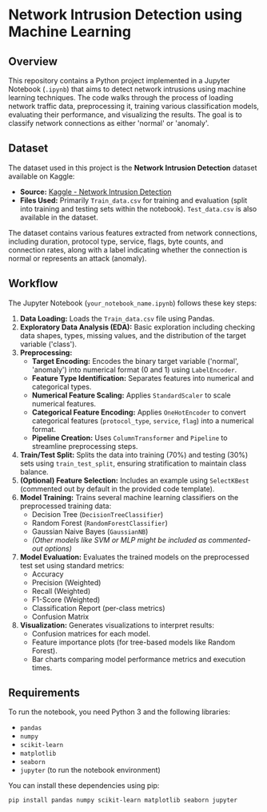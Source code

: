 # Network Intrusion Detection using Machine Learning

## Overview

This repository contains a Python project implemented in a Jupyter Notebook (`.ipynb`) that aims to detect network intrusions using machine learning techniques. The code walks through the process of loading network traffic data, preprocessing it, training various classification models, evaluating their performance, and visualizing the results. The goal is to classify network connections as either 'normal' or 'anomaly'.

## Dataset

The dataset used in this project is the **Network Intrusion Detection** dataset available on Kaggle:

-   **Source:** [Kaggle - Network Intrusion Detection](https://www.kaggle.com/datasets/sampadab17/network-intrusion-detection)
-   **Files Used:** Primarily `Train_data.csv` for training and evaluation (split into training and testing sets within the notebook). `Test_data.csv` is also available in the dataset.

The dataset contains various features extracted from network connections, including duration, protocol type, service, flags, byte counts, and connection rates, along with a label indicating whether the connection is normal or represents an attack (anomaly).

## Workflow

The Jupyter Notebook (`your_notebook_name.ipynb`) follows these key steps:

1.  **Data Loading:** Loads the `Train_data.csv` file using Pandas.
2.  **Exploratory Data Analysis (EDA):** Basic exploration including checking data shapes, types, missing values, and the distribution of the target variable ('class').
3.  **Preprocessing:**
    *   **Target Encoding:** Encodes the binary target variable ('normal', 'anomaly') into numerical format (0 and 1) using `LabelEncoder`.
    *   **Feature Type Identification:** Separates features into numerical and categorical types.
    *   **Numerical Feature Scaling:** Applies `StandardScaler` to scale numerical features.
    *   **Categorical Feature Encoding:** Applies `OneHotEncoder` to convert categorical features (`protocol_type`, `service`, `flag`) into a numerical format.
    *   **Pipeline Creation:** Uses `ColumnTransformer` and `Pipeline` to streamline preprocessing steps.
4.  **Train/Test Split:** Splits the data into training (70%) and testing (30%) sets using `train_test_split`, ensuring stratification to maintain class balance.
5.  **(Optional) Feature Selection:** Includes an example using `SelectKBest` (commented out by default in the provided code template).
6.  **Model Training:** Trains several machine learning classifiers on the preprocessed training data:
    *   Decision Tree (`DecisionTreeClassifier`)
    *   Random Forest (`RandomForestClassifier`)
    *   Gaussian Naive Bayes (`GaussianNB`)
    *   *(Other models like SVM or MLP might be included as commented-out options)*
7.  **Model Evaluation:** Evaluates the trained models on the preprocessed test set using standard metrics:
    *   Accuracy
    *   Precision (Weighted)
    *   Recall (Weighted)
    *   F1-Score (Weighted)
    *   Classification Report (per-class metrics)
    *   Confusion Matrix
8.  **Visualization:** Generates visualizations to interpret results:
    *   Confusion matrices for each model.
    *   Feature importance plots (for tree-based models like Random Forest).
    *   Bar charts comparing model performance metrics and execution times.

## Requirements

To run the notebook, you need Python 3 and the following libraries:

-   `pandas`
-   `numpy`
-   `scikit-learn`
-   `matplotlib`
-   `seaborn`
-   `jupyter` (to run the notebook environment)

You can install these dependencies using pip:

```bash
pip install pandas numpy scikit-learn matplotlib seaborn jupyter
